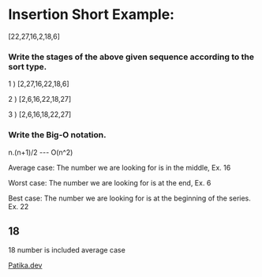 
# Insertion Short Example:

[22,27,16,2,18,6]

### Write the stages of the above given sequence according to the sort type.

1 ) [2,27,16,22,18,6]

2 ) [2,6,16,22,18,27]

3 ) [2,6,16,18,22,27]

### Write the Big-O notation.

n.(n+1)/2 --- O(n^2)

Average case: The number we are looking for is in the middle, Ex. 16

Worst case: The number we are looking for is at the end, Ex. 6

Best case: The number we are looking for is at the beginning of the series. Ex. 22

## 18

18 number is included average case

[Patika.dev](https://www.patika.dev/tr)
